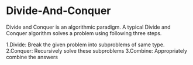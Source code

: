 # Divide-And-Conquer

Divide and Conquer is an algorithmic paradigm. A typical Divide and Conquer algorithm solves a problem using following three steps.

1.Divide: Break the given problem into subproblems of same type.                                            
2.Conquer: Recursively solve these subproblems
3.Combine: Appropriately combine the answers
